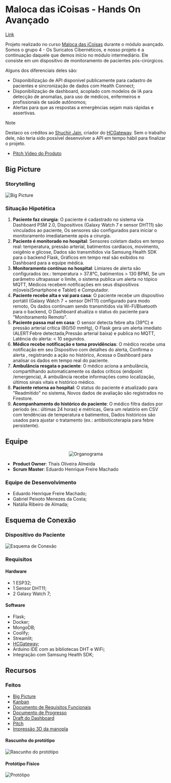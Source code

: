 # Maloca das iCoisas - Hands On Avançado

[Link](https://github.com/gabiel98/gabiel98-maloca-das-icoisas-avancado)

Projeto realizado no curso [Maloca das iCoisas](https://github.com/Maloca-iCoisas) durante o módulo avançado. Somos o grupo 4 - Os Suricatos Cibernéticos, e nosso projeto é a continuação daquele que demos início no módulo intermediário. Ele consiste em um dispositivo de monitoramento de pacientes pós-cirúrgicos.

Alguns dos diferenciais deles são:

- Disponibilização de API disponível publicamente para cadastro de pacientes e sincronização de dados com Health Connect;
- Disponibilização de dashboard, acoplado com modelos de IA para detecção de anomalias, para uso de médicos, enfermeiros e profissionais de saúde autônomos;
- Alertas para que as respostas a emergências sejam mais rápidas e assertivas.

> [!NOTE]
> Destaco os créditos ao [Shuchir Jain](https://shuchir.dev/), criador do [HCGateway](https://github.com/ShuchirJ/HCGateway). Sem o trabalho dele, não teria sido possível desenvolver a API em tempo hábil para finalizar o projeto.

- [Pitch Video do Produto](https://youtu.be/69h1PzXl2rQ)
## Big Picture

### Storytelling

![Big Picture](./big_picturebg.png)

### Situação Hipotética
1. **Paciente faz cirurgia**: O paciente é cadastrado no sistema via Dashboard PSM 2.0, Dispositivos (Galaxy Watch 7 e sensor DHT11) são vinculados ao paciente, Os sensores são configurados para iniciar o monitoramento imediatamente após a cirurgia.  
2. **Paciente é monitorado no hospital**: Sensores coletam dados em tempo real: temperatura, pressão arterial, batimentos cardíacos, movimento, oxigênio e glicose, Dados são transmitidos via Samsung Health SDK para o backend Flask, Gráficos em tempo real são exibidos no Dashboard para a equipe médica.  
3. **Monitoramento contínuo no hospital**: Limiares de alerta são configurados (ex.: temperatura > 37.8°C, batimentos > 130 BPM), Se um parâmetro ultrapassar o limite, o sistema publica um alerta no tópico MQTT, Médicos recebem notificações em seus dispositivos m[oveis(Smartphone e Tablet) e Computador.  
4. **Paciente recebe alta e vai para casa**: O paciente recebe um dispositivo portátil (Galaxy Watch 7 + sensor DHT11) configurado para modo remoto, Os dados continuam sendo transmitidos via Wi-Fi/Bluetooth para o backend, O Dashboard atualiza o status do paciente para "Monitoramento Remoto".  
5. **Paciente passa mal em casa**: O sensor detecta febre alta (39°C) e pressão arterial crítica (80/50 mmHg), O Flask gera um alerta imediato (ALERT:Febre detectada,Pressão arterial baixa) e publica no MQTT, Latência do alerta: < 10 segundos.
6. **Médico recebe notificação e toma providências**: O médico recebe uma notificação em seu Dispositivo com detalhes do alerta, Confirma o alerta , registrando a ação no histórico, Acessa o Dashboard para analisar os dados em tempo real do paciente.  
7. **Ambulância resgata o paciente**: O médico aciona a ambulância, compartilhando automaticamente os dados críticos (endpoint /emergencia), A ambulância recebe informações como localização, últimos sinais vitais e histórico médico.
8. **Paciente retorna ao hospital**: O status do paciente é atualizado para "Readmitido" no sistema, Novos dados de avaliação são registrados no Firestore.  
9. **Acompanhamento do histórico do paciente**: O médico filtra dados por período (ex.: últimas 24 horas) e métricas, Gera um relatório em CSV com tendências de temperatura e batimentos, Dados históricos são usados para ajustar o tratamento (ex.: antibioticoterapia para febre persistente).

 
## Equipe 

<div align="center">

![Organograma](./organograma.svg)

</div>

- **Product Owner**: Thaís Oliveira Almeida
- **Scrum Master**: Eduardo Henrique Freire Machado

### Equipe de Desenvolvimento 

- Eduardo Henrique Freire Machado;
- Gabriel Peixoto Menezes da Costa;
- Natália Ribeiro de Almada;

## Esquema de Conexão

### Dispositivo do Paciente
![Esquema de Conexão](./simulacao_paciente.png) 

### Requisitos

#### Hardware

- 1 ESP32;
- 1 Sensor DHT11;
- 2 Galaxy Watch 7;

#### Software

- Flask;
- Docker;
- MongoDB;
- Coolify;
- Streamlit;
- [HCGateway](https://github.com/ShuchirJ/HCGateway);
- Arduino IDE com as bibliotecas DHT e WiFi;
- Integração com Samsung Health SDK;

## Recursos

### Feitos 
- [Big Picture](https://www.canva.com/design/DAGX9015E_Y/igNJWoiv6dB_DmXLwmla8g/edit?utm_content=DAGX9015E_Y&utm_campaign=designshare&utm_medium=link2&utm_source=sharebutton)
- [Kanban](https://trello.com/invite/b/67f9814a70391e1f77704678/ATTI7b5a3cc73e9dc276db2bb33731acf766C5B92480/hands-on-maloca-avancado)
- [Documento de Requisitos Funcionais](https://docs.google.com/document/d/139STMAsBITp9Wc13MITmVtwTrKqo48Z1CFOeEzPEa9E/edit?usp=sharing)
- [Documento de Progresso](https://docs.google.com/document/d/1bgMEeEQhJlnWOdWcRUyse7d14oNcHCMup1lYqwKh_Mo/edit?usp=sharing)
- [Draft do Dashboard](https://docs.google.com/document/d/1C2ehc7o-pFcvJAB2sn8F75oxu_O5OohuYzn4Uq6_mu0/edit?usp=sharing)
- [Pitch](https://www.canva.com/design/DAGlHtj_Dbw/z7gQhzEXTac-saG-JPqG7Q/edit?utm_content=DAGlHtj_Dbw&utm_campaign=designshare&utm_medium=link2&utm_source=sharebutton)
- [Impressão 3D da manopla](https://www.tinkercad.com/things/jRywDCm9EJq-copy-of-manopla-pos-cirurgica-suricates-?sharecode=0sUWq_mmopyBLxGs9N16jS2lAAK12oiFNIAJIxsAgPY)

#### Rascunho do protótipo

![Rascunho do protótipo](./RascunhoPrototipo3dCROP.jpeg)

#### Protótipo Físico

![Protótipo](./PrototipoFisicoCROP.jpeg)
